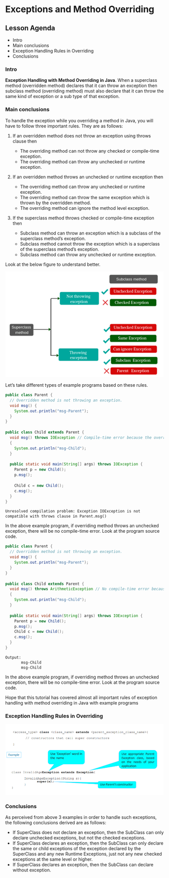 # Exceptions and Method Overriding

## Lesson Agenda

+ Intro
+ Main conclusions
+ Exception Handling Rules in Overriding
+ Conclusions

### Intro

**Exception Handling with Method Overriding in Java**. When a superclass method (overridden method) declares that it can
throw an exception then subclass method (overriding method) must also declare that it can throw the same kind of
exception or a sub type of that exception.

### Main conclusions

To handle the exception while you overriding a method in Java, you will have to follow three important rules. They are
as follows:

1. If an overridden method does not throw an exception using throws clause then

    + The overriding method can not throw any checked or compile-time exception.
    + The overriding method can throw any unchecked or runtime exception.

2. If an overridden method throws an unchecked or runtime exception then

    + The overriding method can throw any unchecked or runtime exception.
    + The overriding method can throw the same exception which is thrown by the overridden method.
    + The overriding method can ignore the method level exception.

3. If the superclass method throws checked or compile-time exception then

    + Subclass method can throw an exception which is a subclass of the superclass method’s exception.
    + Subclass method cannot throw the exception which is a superclass of the superclass method’s exception.
    + Subclass method can throw any unchecked or runtime exception.

Look at the below figure to understand better.

![image](./media/handlingMethod.png)

Let’s take different types of example programs based on these rules.

```java
public class Parent {
  // Overridden method is not throwing an exception. 
  void msg() {
    System.out.println("msg-Parent");
  }
}

public class Child extends Parent {
  void msg() throws IOException // Compile-time error because the overriding method is throwing a checked exception. 
  {
    System.out.println("msg-Child");
  }

  public static void main(String[] args) throws IOException {
    Parent p = new Child();
    p.msg();

    Child c = new Child();
    c.msg();
  }
}
```

```Output: 
Unresolved compilation problem: Exception IOException is not compatible with throws clause in Parent.msg()
```

In the above example program, if overriding method throws an unchecked exception, there will be no compile-time error.
Look at the program source code.

```java
public class Parent {
  // Overridden method is not throwing an exception. 
  void msg() {
    System.out.println("msg-Parent");
  }
}

public class Child extends Parent {
  void msg() throws ArithmeticException // No compile-time error because the overriding method is throwing an unchecked exception. 
  {
    System.out.println("msg-Child");
  }

  public static void main(String[] args) throws IOException {
    Parent p = new Child();
    p.msg();
    Child c = new Child();
    c.msg();
  }
}
```

```
Output: 
       msg-Child 
       msg-Child
```

In the above example program, if overriding method throws an unchecked exception, there will be no compile-time error.
Look at the program source code.

Hope that this tutorial has covered almost all important rules of exception handling with method overriding in Java with example programs

### Exception Handling Rules in Overriding

![image](./media/CustomExceptionSyntax.png)

### Conclusions

As perceived from above 3 examples in order to handle such exceptions, the following conclusions derived are as follows:

+ If SuperClass does not declare an exception, then the SubClass can only declare unchecked exceptions, but not the
  checked exceptions.
+ If SuperClass declares an exception, then the SubClass can only declare the same or child exceptions of the exception
  declared by the SuperClass and any new Runtime Exceptions, just not any new checked exceptions at the same level or
  higher.
+ If SuperClass declares an exception, then the SubClass can declare without exception.